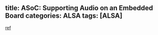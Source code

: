 title: ASoC: Supporting Audio on an Embedded Board
categories: ALSA
tags: [ALSA]
---



[ref](http://events.linuxfoundation.org/sites/events/files/slides/belloni-alsa-asoc_0.pdf)

